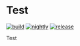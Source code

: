# Test

[![build](https://github.com/hayatoito/test/workflows/build/badge.svg)](https://github.com/hayatoito/test/actions)
[![nightly](https://github.com/hayatoito/test/workflows/weekly/badge.svg)](https://github.com/hayatoito/test/actions)
[![release](https://github.com/hayatoito/test/workflows/release/badge.svg)](https://github.com/hayatoito/test/actions)

Test
